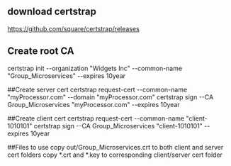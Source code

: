 ## download certstrap 
https://github.com/square/certstrap/releases

## Create root CA
certstrap init --organization "Widgets Inc" --common-name "Group_Microservices" --expires 10year

##Create server cert
certstrap request-cert --common-name "myProcessor.com" --domain "myProcessor.com"
certstrap sign --CA Group_Microservices "myProcessor.com" --expires 10year

##Create client cert
certstrap request-cert --common-name "client-1010101"
certstrap sign --CA Group_Microservices "client-1010101" --expires 10year

##Files to use
copy out/Group_Microservices.crt to both client and server cert folders
copy *.crt and *.key to corresponding client/server cert folder

